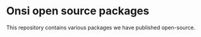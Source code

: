 # Onsi open source packages

This repository contains various packages we have published open-source.
